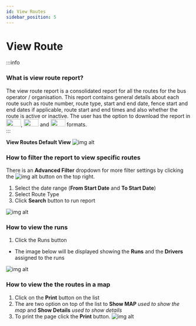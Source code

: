 ```yaml
---
id: View Routes
sidebar_position: 5
---
```



# View Route

:::info
### What is view route report?
The view route report is a consolidated report for all the routes for the bus operator / organisation. This report contains general details about each route such as route number, route type, start and end date, fence start and end dates if applicable, route start and end times and also whether the route is active or inactive. The user has the option to download the report in <img src='/img/csv-btn.png' height='20px' width='40px'/>, <img src='/img/pdf-btn.png' height='20px' width='40px'/> and <img src='/img/excel-btn.png' height='20px' width='40px'/> formats. <br/>
:::

**View Routes Default View**
![img alt](/img/view-routes-default.png)

### How to filter the report to view specific routes
There is an **Advanced Filter** dropdown for more filter settings by clicking the ![img alt](/img/advanced-filter-btn.png) button on the top right. <br/>
1. Select the date range (**From Start Date** and **To Start Date**)
2. Select Route Type
3. Click **Search** button to run report

![img alt](/img/view-routes-filter.png)

### How to view the runs
1. Click the Runs button
- The image below will be displayed showing the **Runs** and the **Drivers** assigned to the runs
   
![img alt](/img/view-routes-runs.png)

### How to view the the routes in a map
1. Click on the **Print** button on the list 
2. The are two option on top of the list to **Show MAP** *used to show the map* and **Show Details** *used to show details*
3. To print the page click the **Print** button.
  ![img alt](/img/view-routes-print.png)